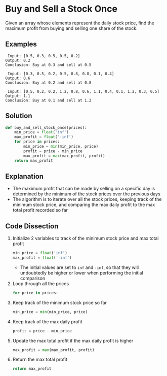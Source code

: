 # Buy and Sell a Stock Once
Given an array whose elements represent the daily stock price, find the maximum profit from buying and selling one share of the stock.

## Examples
```
 Input: [0.5, 0.3, 0.5, 0.5, 0.2]
Output: 0.2
Conclusion: Buy at 0.3 and sell at 0.5

 Input: [0.3, 0.5, 0.2, 0.5, 0.8, 0.8, 0.1, 0.4]
Output: 0.6
Conclusion: Buy at 0.2 and sell at 0.8

 Input: [0.5, 0.2, 0.2, 1.2, 0.8, 0.6, 1.1, 0.4, 0.1, 1.2, 0.3, 0.5]
Output: 1.1
Conclusion: Buy at 0.1 and sell at 1.2
```

## Solution
```python
def buy_and_sell_stock_once(prices):
    min_price = float('inf')
    max_profit = float('-inf')
    for price in prices:
        min_price = min(min_price, price)
        profit = price - min_price
        max_profit = max(max_profit, profit)
    return max_profit
```

## Explanation
* The maximum profit that can be made by selling on a specific day is determined by the minimum of the stock prices over the previous days
* The algorithm is to iterate over all the stock prices, keeping track of the minimum stock price, and comparing the max daily profit to the max total profit recorded so far

## Code Dissection
1. Initialize 2 variables to track of the minimum stock price and max total profit
    ```python
    min_price = float('inf')
    max_profit = float('-inf')
    ```
    * The initial values are set to `inf` and `-inf`, so that they will undoubtedly be higher or lower when performing the initial comparison
2. Loop through all the prices
    ```python
    for price in prices:
    ```
3. Keep track of the minimum stock price so far
    ```python
    min_price = min(min_price, price)
    ```
4. Keep track of the max daily profit
    ```python
    profit = price - min_price
    ```
5. Update the max total profit if the max daily profit is higher
    ```python
    max_profit = max(max_profit, profit)
    ```
6. Return the max total profit
    ```python
    return max_profit
    ```